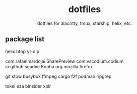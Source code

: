 <div align="center">
  <h1>dotfiles</h1>
  <p>dotfiles for alacritty, tmux, starship, helix, etc.</p>
</div>

## package list

helix
btop
yt-dlp

com.rafaelmardojai.SharePreview
com.vscodium.codium
io.github.seadve.Kooha
org.mozilla.firefox

git
stow
busybox
ffmpeg
cargo
fzf
podman
ripgrep

tokei
eza
binsider
xplr
